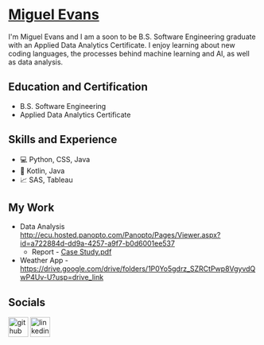 # [Miguel Evans](https://drive.google.com/file/d/1R1uMUjoBiSV2qtmWst1-vMtCFJBHlRwD/view?usp=drive_link)

I'm Miguel Evans and I am a soon to be B.S. Software Engineering graduate with an Applied Data Analytics Certificate. I enjoy learning about new coding languages, the processes behind machine learning and AI, as well as data analysis. 


## Education and Certification
* B.S. Software Engineering
* Applied Data Analytics Certificate


## Skills and Experience 
* 💻 Python, CSS, Java
* 📱  Kotlin, Java
* 📈 SAS, Tableau

## My Work 
* Data Analysis <http://ecu.hosted.panopto.com/Panopto/Pages/Viewer.aspx?id=a722884d-dd9a-4257-a9f7-b0d6001ee537>
  *   Report - [Case Study.pdf](https://github.com/swiggymiggy/swiggymiggy/files/13663364/Case.Study.pdf)
 *   Weather App - <https://drive.google.com/drive/folders/1P0Yo5gdrz_SZRCtPwp8VgyvdQwP4Uv-U?usp=drive_link>



## Socials
[<img src='https://cdn.jsdelivr.net/npm/simple-icons@3.0.1/icons/github.svg' alt='github' height='40'>](https://github.com/Swiggymiggy)  [<img src='https://cdn.jsdelivr.net/npm/simple-icons@3.0.1/icons/linkedin.svg' alt='linkedin' height='40'>](https://www.linkedin.com/in/miguelevans/)  
